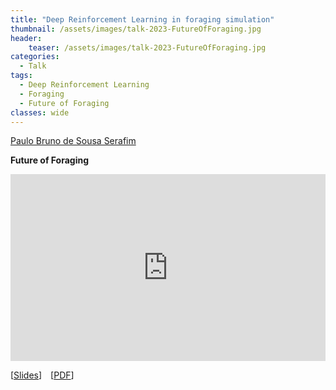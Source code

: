 ```yaml
---
title: "Deep Reinforcement Learning in foraging simulation"
thumbnail: /assets/images/talk-2023-FutureOfForaging.jpg
header:
    teaser: /assets/images/talk-2023-FutureOfForaging.jpg
categories:
  - Talk
tags:
  - Deep Reinforcement Learning
  - Foraging
  - Future of Foraging
classes: wide
---
```


[Paulo Bruno de Sousa Serafim](https://paulobruno.github.io)

**Future of Foraging**

<div style="position:relative;width:100%;overflow:hidden;padding-top:59.27%">
    <iframe style="position:absolute;top:0;left:0;bottom:0;right:0;width:100%;height:100%;border:none" src="https://docs.google.com/presentation/d/e/2PACX-1vShdjtUb7SvwxUaBAMKCAamg7DhNVZbqAzc4b1ksYQqk5dsI9UXip-pdR9QAenysYh4K8FmBnEoPsFg/embed?start=true&loop=false&delayms=30000" frameborder="0" allowfullscreen="true" mozallowfullscreen="true" webkitallowfullscreen="true"></iframe>
</div>

[[Slides](https://docs.google.com/presentation/d/e/2PACX-1vShdjtUb7SvwxUaBAMKCAamg7DhNVZbqAzc4b1ksYQqk5dsI9UXip-pdR9QAenysYh4K8FmBnEoPsFg/pub?start=true&loop=false&delayms=30000)] [[PDF](/assets/pdfs/DrlForagingSimulation.pdf)]
